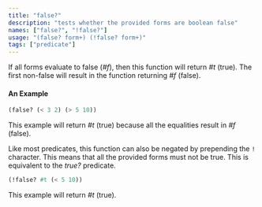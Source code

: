 ```yaml
---
title: "false?"
description: "tests whether the provided forms are boolean false"
names: ["false?", "!false?"]
usage: "(false? form+) (!false? form+)"
tags: ["predicate"]
---
```


If all forms evaluate to false (_#f_), then this function will return _#t_ (true). The first non-false will result in the function returning _#f_ (false).

#### An Example

```scheme
(false? (< 3 2) (> 5 10))
```

This example will return _#t_ (true) because all the equalities result in _#f_ (false).

Like most predicates, this function can also be negated by prepending the `!` character. This means that all the provided forms must not be true. This is equivalent to the _true?_ predicate.

```scheme
(!false? #t (< 5 10))
```

This example will return _#t_ (true).
